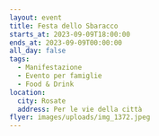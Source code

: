 ```yaml
---
layout: event
title: Festa dello Sbaracco
starts_at: 2023-09-09T18:00:00
ends_at: 2023-09-09T00:00:00
all_day: false
tags:
  - Manifestazione
  - Evento per famiglie
  - Food & Drink
location:
  city: Rosate
  address: Per le vie della città
flyer: images/uploads/img_1372.jpeg
---
```

